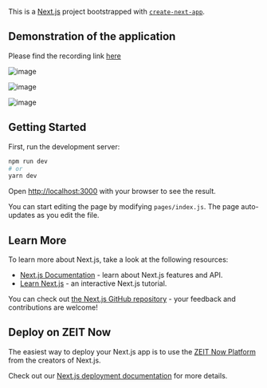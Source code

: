 This is a [Next.js](https://nextjs.org/) project bootstrapped with [`create-next-app`](https://github.com/zeit/next.js/tree/canary/packages/create-next-app).

## Demonstration of the application
Please find the recording link <a href="https://drive.google.com/file/d/1FfhNQ-jAgR5VrpHcnEvOAhPXBWzXzxq4/view?usp=sharing">here</a>

![image](https://user-images.githubusercontent.com/65107474/228741070-20514609-9ba1-4998-9086-dee08eabe9b0.png)

![image](https://user-images.githubusercontent.com/65107474/228741148-7e00498f-a92c-4ce5-9e87-b2a2c366895d.png)

![image](https://user-images.githubusercontent.com/65107474/228741199-b8f68fe7-f572-4d39-9f4f-2aac630fd563.png)

## Getting Started

First, run the development server:

```bash
npm run dev
# or
yarn dev
```

Open [http://localhost:3000](http://localhost:3000) with your browser to see the result.

You can start editing the page by modifying `pages/index.js`. The page auto-updates as you edit the file.

## Learn More

To learn more about Next.js, take a look at the following resources:

- [Next.js Documentation](https://nextjs.org/docs) - learn about Next.js features and API.
- [Learn Next.js](https://nextjs.org/learn) - an interactive Next.js tutorial.

You can check out [the Next.js GitHub repository](https://github.com/zeit/next.js/) - your feedback and contributions are welcome!

## Deploy on ZEIT Now

The easiest way to deploy your Next.js app is to use the [ZEIT Now Platform](https://zeit.co/) from the creators of Next.js.

Check out our [Next.js deployment documentation](https://nextjs.org/docs/deployment) for more details.
